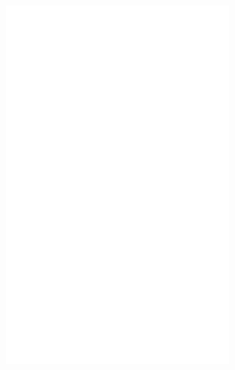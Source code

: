 <div align="center">
  <a href="https://github.com/Kavinjsir">
    <img src="/github-metrics.svg" alt="Metrics">
  <a/>
</div>
